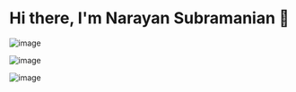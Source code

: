 # Hi there, I'm Narayan Subramanian 👋


![image](https://user-images.githubusercontent.com/82702670/170855604-3b6dfdbd-8517-4528-bf09-1b4b3713a1b5.png)

![image](https://user-images.githubusercontent.com/82702670/170855616-8e7f8a5d-cdea-48ab-b7da-fee381d85ce9.png)

![image](https://user-images.githubusercontent.com/82702670/170855621-83f32f9c-65a3-4262-9c9f-70530ff85f0c.png)
